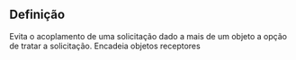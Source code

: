 ## Definição

Evita o acoplamento de uma solicitação dado a mais de um objeto a opção de tratar a solicitação. Encadeia objetos receptores